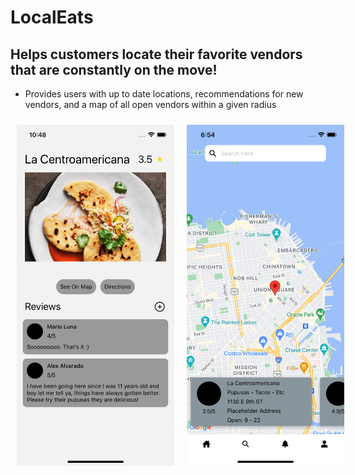 # LocalEats

## Helps customers locate their favorite vendors that are constantly on the move!

* Provides users with up to date locations, recommendations for new vendors, and a map of all open vendors within a given radius


<div style="display:flex;">
<img alt="vendor_screen" src="./img/vendor_screen.png" style='width:50%;margin:10px'/>

<img alt="map_screen" src="./img/main_screen.png" style='width:50%;margin:10px'>

</div>

